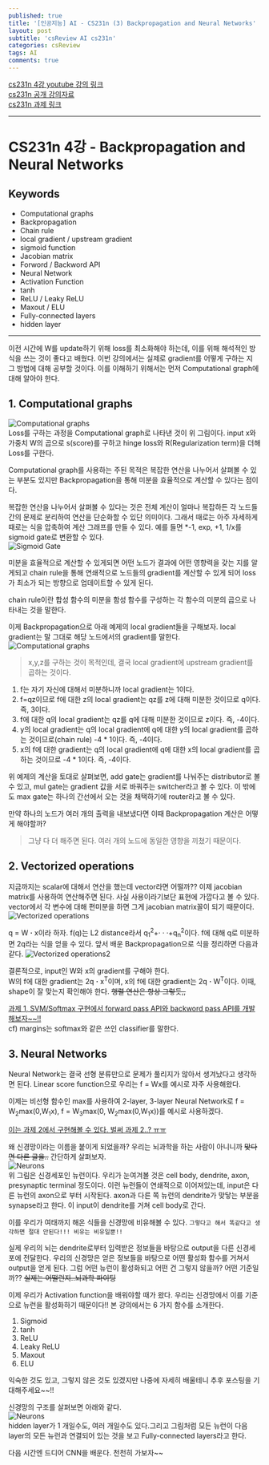 ```yaml
---
published: true
title: '[인공지능] AI - CS231n (3) Backpropagation and Neural Networks'
layout: post
subtitle: 'csReview AI cs231n'
categories: csReview
tags: AI
comments: true
---
```


[cs231n 4강 youtube 강의 링크](https://www.youtube.com/watch?v=d14TUNcbn1k&list=PLC1qU-LWwrF64f4QKQT-Vg5Wr4qEE1Zxk&index=4)  
[cs231n 공개 강의자료](http://cs231n.stanford.edu/slides/)  
[cs231n 과제 링크](https://cs231n.github.io/assignments2021/assignment1/#setup)  

---
# CS231n 4강 - Backpropagation and Neural Networks

## Keywords
- Computational graphs
- Backpropagation
- Chain rule
- local gradient / upstream gradient
- sigmoid function
- Jacobian matrix
- Forword / Backword API
- Neural Network
- Activation Function
- tanh
- ReLU / Leaky ReLU
- Maxout / ELU
- Fully-connected layers
- hidden layer


---

이전 시간에 W를 update하기 위해 loss를 최소화해야 하는데, 이를 위해 해석적인 방식을 쓰는 것이 좋다고 배웠다. 이번 강의에서는 실제로 gradient를 어떻게 구하는 지 그 방법에 대해 공부할 것이다. 이를 이해하기 위해서는 먼저 Computational graph에 대해 알아야 한다.

## 1. Computational graphs
![Computational graphs](https://sundongkim-dev.github.io/assets/img/AI/Computational-Graph.png)  
Loss를 구하는 과정을 Computational graph로 나타낸 것이 위 그림이다. input x와 가중치 W의 곱으로 s(score)를 구하고 hinge loss와 R(Regularization term)을 더해 Loss를 구한다.

Computational graph를 사용하는 주된 목적은 복잡한 연산을 나누어서 살펴볼 수 있는 부분도 있지만 Backpropagation을 통해 미분을 효율적으로 계산할 수 있다는 점이다.

복잡한 연산을 나누어서 살펴볼 수 있다는 것은 전체 계산이 얼마나 복잡하든 각 노드들 간의 문제로 분리하여 연산을 단순화할 수 있단 의미이다. 그래서 때로는 아주 자세하게 때로는 식을 압축하여 계산 그래프를 만들 수 있다. 예를 들면 *-1, exp, +1, 1/x를 sigmoid gate로 변환할 수 있다.  
![Sigmoid Gate](https://sundongkim-dev.github.io/assets/img/AI/Sigmoid-Gate.png)

미분을 효율적으로 계산할 수 있게되면 어떤 노드가 결과에 어떤 영향력을 갖는 지를 알게되고 chain rule을 통해 연쇄적으로 노드들의 gradient를 계산할 수 있게 되어 loss가 최소가 되는 방향으로 업데이트할 수 있게 된다.

chain rule이란 합성 함수의 미분을 함성 함수를 구성하는 각 함수의 미분의 곱으로 나타내는 것을 말한다.

이제 Backpropagation으로 아래 예제의 local gradient들을 구해보자. local gradient는 말 그대로 해당 노드에서의 gradient를 말한다.  
![Computational graphs](https://sundongkim-dev.github.io/assets/img/AI/Backpropagation-Example.png)
> x,y,z를 구하는 것이 목적인데, 결국 local gradient에 upstream gradient를 곱하는 것이다.
1. f는 자기 자신에 대해서 미분하니까 local gradient는 1이다.
2. f=qz이므로 f에 대한 z의 local gradient는 qz를 z에 대해 미분한 것이므로 q이다. 즉, 3이다.
3. f에 대한 q의 local gradient는 qz를 q에 대해 미분한 것이므로 z이다. 즉, -4이다.
4. y의 local gradient는 q의 local gradient에 q에 대한 y의 local gradient를 곱하는 것이므로(chain rule) -4 * 1이다. 즉, -4이다.
5. x의 f에 대한 gradient는 q의 local gradient에 q에 대한 x의 local gradient를 곱하는 것이므로 -4 * 1이다. 즉, -4이다.

위 예제의 계산을 토대로 살펴보면, add gate는 gradient를 나눠주는 distributor로 볼 수 있고, mul gate는 gradient 값을 서로 바꿔주는 switcher라고 볼 수 있다. 이 밖에도 max gate는 하나의 간선에서 오는 것을 채택하기에 router라고 볼 수 있다.

만약 하나의 노드가 여러 개의 출력을 내보냈다면 이때 Backpropagation 계산은 어떻게 해야할까?
> 그냥 다 더 해주면 된다. 여러 개의 노드에 동일한 영향을 끼쳤기 때문이다.

## 2. Vectorized operations
지금까지는 scalar에 대해서 연산을 했는데 vector라면 어떨까?? 이제 jacobian matrix를 사용하여 연산해주면 된다. 사실 사용이라기보단 표현에 가깝다고 볼 수 있다. vector에서 각 변수에 대해 편미분을 하면 그게 jacobian matrix꼴이 되기 때문이다.  
![Vectorized operations](https://sundongkim-dev.github.io/assets/img/AI/Vectorized-Example.png)

q = W **·** x이라 하자. f(q)는 L2 distance라서 q<sub>1</sub><sup>2</sup>+· · ·+q<sub>n</sub><sup>2</sup>이다. f에 대해 q로 미분하면 2q라는 식을 얻을 수 있다.
앞서 배운 Backpropagation으로 식을 정리하면 다음과 같다.
![Vectorized operations2](https://sundongkim-dev.github.io/assets/img/AI/Backpropagation-Vectorized.png)  

결론적으로, input인 W와 x의 gradient를 구해야 한다.  
W의 f에 대한 gradient는 2q **·** x<sup>T</sup>이며, x의 f에 대한 gradient는 2q **·** W<sup>T</sup>이다.
이때, shape이 잘 맞는지 확인해야 한다. ~~행렬 연산은 항상 그렇듯,,~~

[과제 1, SVM/Softmax 구현에서 forward pass API와 backword pass API를 개발해보자~~!!](http://aikorea.org/cs231n/assignments2016/assignment1/)  
cf) margins는 softmax와 같은 쓰인 classifier를 말한다.

## 3. Neural Networks
Neural Network는 결국 선형 분류만으로 문제가 풀리지가 않아서 생겨났다고 생각하면 된다. Linear score function으로 우리는 f = Wx를 예시로 자주 사용해왔다.

이제는 비선형 함수인 max를 사용하여 2-layer, 3-layer Neural Network로 f = W<sub>2</sub>max(0,W<sub>1</sub>x), f = W<sub>3</sub>max(0, W<sub>2</sub>max(0,W<sub>1</sub>x))를 예시로 사용하겠다.

[이는 과제 2에서 구현해볼 수 있다. 벌써 과제 2..? ㅠㅠ](http://aikorea.org/cs231n/assignments2016/assignment2/)

왜 신경망이라는 이름을 붙이게 되었을까? 우리는 뇌과학을 하는 사람이 아니니까 ~~맞다면 다른 글을..~~ 간단하게 살펴보자.  
![Neurons](https://sundongkim-dev.github.io/assets/img/AI/Neural-Networks.png)  
위 그림은 신경세포인 뉴런이다. 우리가 눈여겨볼 것은 cell body, dendrite, axon, presynaptic terminal 정도이다. 이런 뉴런들이 연쇄적으로 이어져있는데, input은 다른 뉴런의 axon으로 부터 시작된다. axon과 다른 쪽 뉴런의 dendrite가 맞닿는 부분을 synapse라고 한다. 이 input이 dendrite를 거쳐 cell body로 간다.

이를 우리가 여태까지 해온 식들을 신경망에 비유해볼 수 있다. ```그렇다고 해서 똑같다고 생각하면 절대 안된다!!! 비유는 비유일뿐!!```

실제 우리의 뇌는 dendrite로부터 입력받은 정보들을 바탕으로 output을 다른 신경세포에 전달한다. 우리의 신경망은 얻은 정보들을 바탕으로 어떤 활성화 함수를 거쳐서 output을 얻게 된다. 그럼 어떤 뉴런이 활성화되고 어떤 건 그렇지 않을까? 어떤 기준일까?? ~~실제는 어떨런지..뇌과학 파이팅~~

이제 우리가 Activation function을 배워야할 때가 왔다. 우리는 신경망에서 이를 기준으로 뉴런을 활성화하기 때문이다!!
본 강의에서는 6 가지 함수를 소개한다.

1. Sigmoid
2. tanh
3. ReLU
4. Leaky ReLU
5. Maxout
6. ELU  

익숙한 것도 있고, 그렇지 않은 것도 있겠지만 나중에 자세히 배울테니 추후 포스팅을 기대해주세요~~!!

신경망의 구조를 살펴보면 아래와 같다.  
![Neurons](https://sundongkim-dev.github.io/assets/img/AI/Neural-Networks-Architecture.png)  
hidden layer가 1 개일수도, 여러 개일수도 있다.그리고 그림처럼 모든 뉴런이 다음 layer의 모든 뉴런과 연결되어 있는 것을 보고 Fully-connected layers라고 한다.

다음 시간엔 드디어 CNN을 배운다. 천천히 가보자~~
